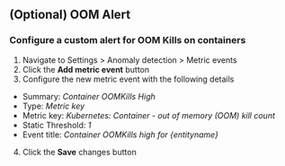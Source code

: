 ## (Optional) OOM Alert

### Configure a custom alert for OOM Kills on containers

1. Navigate to Settings > Anomaly detection > Metric events
2. Click the **Add metric event** button
3. Configure the new metric event with the following details
- Summary: *Container OOMKills High*
- Type: *Metric key*
- Metric key: *Kubernetes: Container - out of memory (OOM) kill count*
- Static Threshold: *1*
- Event title: *Container OOMKills high for {entityname}*
4. Click the **Save** changes button

